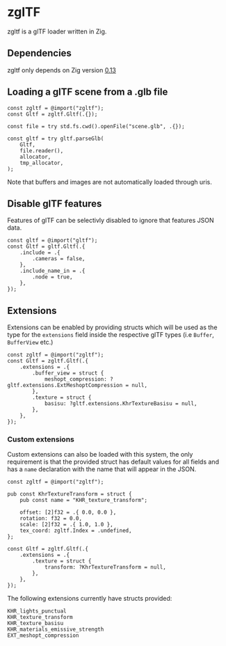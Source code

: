 # zglTF

zgltf is a glTF loader written in Zig.

## Dependencies
zgltf only depends on Zig version [0.13](https://ziglang.org/download/0.13.0/release-notes.html)

## Loading a glTF scene from a .glb file
```zig
const zgltf = @import("zgltf");
const Gltf = zgltf.Gltf(.{});

const file = try std.fs.cwd().openFile("scene.glb", .{});

const gltf = try gltf.parseGlb(
    Gltf,
    file.reader(),
    allocator,
    tmp_allocator,
);

```

Note that buffers and images are not automatically loaded through uris.

## Disable glTF features
Features of glTF can be selectivly disabled to ignore that features JSON data.

```zig
const gltf = @import("gltf");
const Gltf = gltf.Gltf(.{
    .include = .{
        .cameras = false,
    },
    .include_name_in = .{
        .node = true,
    },
});
```

## Extensions
Extensions can be enabled by providing structs which will be used as the type for the `extensions` field inside the respective glTF types (i.e `Buffer`, `BufferView` etc.)

```zig
const zgltf = @import("zgltf");
const Gltf = zgltf.Gltf(.{
    .extensions = .{
        .buffer_view = struct {
            meshopt_compression: ?gltf.extensions.ExtMeshoptCompression = null,
        },
        .texture = struct {
            basisu: ?gltf.extensions.KhrTextureBasisu = null,
        },
    },
});
```

### Custom extensions
Custom extensions can also be loaded with this system, the only requirement is that the provided struct has default values for all fields and has a `name` declaration with the name that will appear in the JSON.

```zig
const zgltf = @import("zgltf");

pub const KhrTextureTransform = struct {
    pub const name = "KHR_texture_transform";

    offset: [2]f32 = .{ 0.0, 0.0 },
    rotation: f32 = 0.0,
    scale: [2]f32 = .{ 1.0, 1.0 },
    tex_coord: zgltf.Index = .undefined,
};

const Gltf = zgltf.Gltf(.{
    .extensions = .{
        .texture = struct {
            transform: ?KhrTextureTransform = null,
        },
    },
});
```

The following extensions currently have structs provided:
```
KHR_lights_punctual
KHR_texture_transform
KHR_texture_basisu
KHR_materials_emissive_strength
EXT_meshopt_compression
```
